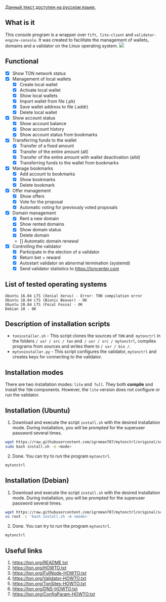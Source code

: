 [Данный текст доступен на русском языке.](https://github.com/igroman787/mytonctrl/blob/master/README.Ru.md)

## What is it
This console program is a wrapper over `fift`,` lite-client` and `validator-engine-console`. It was created to facilitate the management of wallets, domains and a validator on the Linux operating system.
![](https://raw.githubusercontent.com/igroman787/mytonctrl/master/screens/mytonctrl-status.png)

## Functional
- [x] Show TON network status
- [x] Management of local wallets
	- [x] Create local wallet
	- [x] Activate local wallet
	- [x] Show local wallets
	- [x] Import wallet from file (.pk)
	- [x] Save wallet address to file (.addr)
	- [x] Delete local wallet
- [x] Show account status
	- [x] Show account balance
	- [x] Show account history
	- [x] Show account status from bookmarks
- [x] Transferring funds to the wallet
	- [x] Transfer of a fixed amount
	- [x] Transfer of the entire amount (all)
	- [x] Transfer of the entire amount with wallet deactivation (alld)
	- [x] Transferring funds to the wallet from bookmarks
- [x] Manage bookmarks
	- [x] Add account to bookmarks
	- [x] Show bookmarks
	- [x] Delete bookmark
- [x] Offer management
	- [x] Show offers
	- [x] Vote for the proposal
	- [x] Automatic voting for previously voted proposals
- [x] Domain management
	- [x] Rent a new domain
	- [x] Show rented domains
	- [x] Show domain status
	- [x] Delete domain
	- [] Automatic domain renewal
- [x] Controlling the validator
	- [x] Participate in the election of a validator
	- [x] Return bet + reward
	- [x] Autostart validator on abnormal termination (systemd)
	- [x] Send validator statistics to https://toncenter.com

## List of tested operating systems
```
Ubuntu 16.04 LTS (Xenial Xerus) - Error: TON compilation error
Ubuntu 18.04 LTS (Bionic Beaver) - OK
Ubuntu 20.04 LTS (Focal Fossa) - OK
Debian 10 - OK
```

## Description of installation scripts
- `toninstaller.sh` - This script clones the sources of `TON` and` mytonctrl` in the folders `/ usr / src / ton` and` / usr / src / mytonctrl`, compiles programs from sources and writes them to `/ usr / bin /`.
- `mytoninstaller.py` - This script configures the validator, `mytonctrl` and creates keys for connecting to the validator.

## Installation modes
There are two installation modes: `lite` and` full`. They both **compile** and install the `TON` components. However, the `lite` version does not configure or run the validator.

## Installation (Ubuntu)
1. Download and execute the script `install.sh` with the desired installation mode. During installation, you will be prompted for the superuser password several times.
```sh
wget https://raw.githubusercontent.com/igroman787/mytonctrl/original/scripts/install.sh
sudo bash install.sh -m <mode>
```

2. Done. You can try to run the program `mytonctrl`.
```sh
mytonctrl
```


## Installation (Debian)
1. Download and execute the script `install.sh` with the desired installation mode. During installation, you will be prompted for the superuser password several times.
```sh
wget https://raw.githubusercontent.com/igroman787/mytonctrl/original/scripts/install.sh
su root -c 'bash install.sh -m <mode>'
```

2. Done. You can try to run the program `mytonctrl`.
```sh
mytonctrl
```

## Useful links
1. https://ton.org/README.txt
2. https://ton.org/HOWTO.txt
3. https://ton.org/FullNode-HOWTO.txt
4. https://ton.org/Validator-HOWTO.txt
5. https://ton.org/TonSites-HOWTO.txt
6. https://ton.org/DNS-HOWTO.txt
7. https://ton.org/ConfigParam-HOWTO.txt
